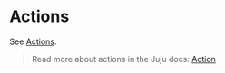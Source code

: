 # Actions

See [Actions](https://charmhub.io/wordpress-k8s/actions).

> Read more about actions in the Juju docs: [Action](https://juju.is/docs/juju/action)
